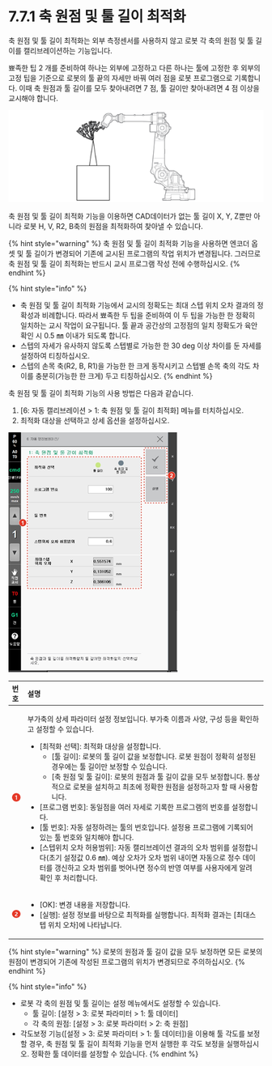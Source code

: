 # 7.7.1 축 원점 및 툴 길이 최적화

축 원점 및 툴 길이 최적화는 외부 측정센서를 사용하지 않고 로봇 각 축의 원점 및 툴 길이를 캘리브레이션하는 기능입니다.

뾰족한 팁 2 개를 준비하여 하나는 외부에 고정하고 다른 하나는 툴에 고정한 후 외부의 고정 팁을 기준으로 로봇의 툴 끝의 자세만 바꿔 여러 점을 로봇 프로그램으로 기록합니다. 이때 축 원점과 툴 길이를 모두 찾아내려면 7 점, 툴 길이만 찾아내려면 4 점 이상을 교시해야 합니다.

![&#xADF8;&#xB9BC; 68 &#xCD95; &#xC6D0;&#xC810; &#xBC0F; &#xD234; &#xAE38;&#xC774; &#xCD5C;&#xC801;&#xD654; &#xAE30;&#xB2A5; &#xAD50;&#xC2DC; &#xBC29;&#xBC95;](../../.gitbook/assets/image%20%28228%29.png)

축 원점 및 툴 길이 최적화 기능을 이용하면 CAD데이터가 없는 툴 길이 X, Y, Z뿐만 아니라 로봇 H, V, R2, B축의 원점을 최적화하여 찾아낼 수 있습니다.

{% hint style="warning" %}
축 원점 및 툴 길이 최적화 기능을 사용하면 엔코더 옵셋 및 툴 길이가 변경되어 기존에 교시된 프로그램의 작업 위치가 변경됩니다. 그러므로 축 원점 및 툴 길이 최적화는 반드시 교시 프로그램 작성 전에 수행하십시오.
{% endhint %}

{% hint style="info" %}
* 축 원점 및 툴 길이 최적화 기능에서 교시의 정확도는 최대 스텝 위치 오차 결과의 정확성과 비례합니다. 따라서 뾰족한 두 팁을 준비하여 이 두 팁을 가능한 한 정확히 일치하는 교시 작업이 요구됩니다. 툴 끝과 공간상의 고정점의 일치 정확도가 육안 확인 시 0.5 ㎜ 이내가 되도록 합니다.
* 스텝의 자세가 유사하지 않도록 스텝별로 가능한 한 30 deg 이상 차이를 둔 자세를 설정하여 티칭하십시오.
* 스텝의 손목 축\(R2, B, R1\)을 가능한 한 크게 동작시키고 스텝별 손목 축의 각도 차이를 충분히\(가능한 한 크게\) 두고 티칭하십시오.
{% endhint %}

축 원점 및 툴 길이 최적화 기능의 사용 방법은 다음과 같습니다.

1. \[6: 자동 캘리브레이션 &gt; 1: 축 원점 및 툴 길이 최적화\] 메뉴를 터치하십시오.
2. 최적화 대상을 선택하고 상세 옵션을 설정하십시오.

![](../../.gitbook/assets/image%20%28234%29.png)

<table>
  <thead>
    <tr>
      <th style="text-align:left">&#xBC88;&#xD638;</th>
      <th style="text-align:left">&#xC124;&#xBA85;</th>
    </tr>
  </thead>
  <tbody>
    <tr>
      <td style="text-align:left">
        <img src="../../.gitbook/assets/c1.png" alt/>
      </td>
      <td style="text-align:left">
        <p>&#xBD80;&#xAC00;&#xCD95;&#xC758; &#xC0C1;&#xC138; &#xD30C;&#xB77C;&#xBBF8;&#xD130;
          &#xC124;&#xC815; &#xC815;&#xBCF4;&#xC785;&#xB2C8;&#xB2E4;. &#xBD80;&#xAC00;&#xCD95;
          &#xC774;&#xB984;&#xACFC; &#xC0AC;&#xC591;, &#xAD6C;&#xC131; &#xB4F1;&#xC744;
          &#xD655;&#xC778;&#xD558;&#xACE0; &#xC124;&#xC815;&#xD560; &#xC218; &#xC788;&#xC2B5;&#xB2C8;&#xB2E4;.</p>
        <ul>
          <li>[&#xCD5C;&#xC801;&#xD654; &#xC120;&#xD0DD;]: &#xCD5C;&#xC801;&#xD654;
            &#xB300;&#xC0C1;&#xC744; &#xC124;&#xC815;&#xD569;&#xB2C8;&#xB2E4;.
            <ul>
              <li>[&#xD234; &#xAE38;&#xC774;]: &#xB85C;&#xBD07;&#xC758; &#xD234; &#xAE38;&#xC774;
                &#xAC12;&#xC744; &#xBCF4;&#xC815;&#xD569;&#xB2C8;&#xB2E4;. &#xB85C;&#xBD07;
                &#xC6D0;&#xC810;&#xC774; &#xC815;&#xD655;&#xD788; &#xC124;&#xC815;&#xB41C;
                &#xACBD;&#xC6B0;&#xC5D0;&#xB294; &#xD234; &#xAE38;&#xC774;&#xB9CC; &#xBCF4;&#xC815;&#xD560;
                &#xC218; &#xC788;&#xC2B5;&#xB2C8;&#xB2E4;.</li>
              <li>[&#xCD95; &#xC6D0;&#xC810; &#xBC0F; &#xD234; &#xAE38;&#xC774;]: &#xB85C;&#xBD07;&#xC758;
                &#xC6D0;&#xC810;&#xACFC; &#xD234; &#xAE38;&#xC774; &#xAC12;&#xC744; &#xBAA8;&#xB450;
                &#xBCF4;&#xC815;&#xD569;&#xB2C8;&#xB2E4;. &#xD1B5;&#xC0C1;&#xC801;&#xC73C;&#xB85C;
                &#xB85C;&#xBD07;&#xC744; &#xC124;&#xCE58;&#xD558;&#xACE0; &#xCD5C;&#xCD08;&#xC5D0;
                &#xC815;&#xD655;&#xD55C; &#xC6D0;&#xC810;&#xC744; &#xC124;&#xC815;&#xD558;&#xACE0;&#xC790;
                &#xD560; &#xB54C; &#xC0AC;&#xC6A9;&#xD569;&#xB2C8;&#xB2E4;.</li>
            </ul>
          </li>
          <li>[&#xD504;&#xB85C;&#xADF8;&#xB7A8; &#xBC88;&#xD638;]: &#xB3D9;&#xC77C;&#xC810;&#xC744;
            &#xC5EC;&#xB7EC; &#xC790;&#xC138;&#xB85C; &#xAE30;&#xB85D;&#xD55C; &#xD504;&#xB85C;&#xADF8;&#xB7A8;&#xC758;
            &#xBC88;&#xD638;&#xB97C; &#xC124;&#xC815;&#xD569;&#xB2C8;&#xB2E4;.</li>
          <li>[&#xD234; &#xBC88;&#xD638;]: &#xC790;&#xB3D9; &#xC124;&#xC815;&#xD558;&#xB824;&#xB294;
            &#xD234;&#xC758; &#xBC88;&#xD638;&#xC785;&#xB2C8;&#xB2E4;. &#xC124;&#xC815;&#xC6A9;
            &#xD504;&#xB85C;&#xADF8;&#xB7A8;&#xC5D0; &#xAE30;&#xB85D;&#xB418;&#xC5B4;
            &#xC788;&#xB294; &#xD234; &#xBC88;&#xD638;&#xC640; &#xC77C;&#xCE58;&#xD574;&#xC57C;
            &#xD569;&#xB2C8;&#xB2E4;.</li>
          <li>[&#xC2A4;&#xD15D;&#xC704;&#xCE58; &#xC624;&#xCC28; &#xD5C8;&#xC6A9;&#xBC94;&#xC704;]:
            &#xC790;&#xB3D9; &#xCE98;&#xB9AC;&#xBE0C;&#xB808;&#xC774;&#xC158; &#xACB0;&#xACFC;&#xC758;
            &#xC624;&#xCC28; &#xBC94;&#xC704;&#xB97C; &#xC124;&#xC815;&#xD569;&#xB2C8;&#xB2E4;(&#xCD08;&#xAE30;
            &#xC124;&#xC815;&#xAC12; 0.6 &#x339C;). &#xC608;&#xC0C1; &#xC624;&#xCC28;&#xAC00;
            &#xC624;&#xCC28; &#xBC94;&#xC704; &#xB0B4;&#xC774;&#xBA74; &#xC790;&#xB3D9;&#xC73C;&#xB85C;
            &#xC815;&#xC218; &#xB370;&#xC774;&#xD130;&#xB97C; &#xAC31;&#xC2E0;&#xD558;&#xACE0;
            &#xC624;&#xCC28; &#xBC94;&#xC704;&#xB97C; &#xBC97;&#xC5B4;&#xB098;&#xBA74;
            &#xC815;&#xC218;&#xC758; &#xBC18;&#xC601; &#xC5EC;&#xBD80;&#xB97C; &#xC0AC;&#xC6A9;&#xC790;&#xC5D0;&#xAC8C;
            &#xC54C;&#xB824; &#xD655;&#xC778; &#xD6C4; &#xCC98;&#xB9AC;&#xD569;&#xB2C8;&#xB2E4;.</li>
        </ul>
      </td>
    </tr>
    <tr>
      <td style="text-align:left">
        <img src="../../.gitbook/assets/c2.png" alt/>
      </td>
      <td style="text-align:left">
        <ul>
          <li>[OK]: &#xBCC0;&#xACBD; &#xB0B4;&#xC6A9;&#xC744; &#xC800;&#xC7A5;&#xD569;&#xB2C8;&#xB2E4;.</li>
          <li>[&#xC2E4;&#xD589;]: &#xC124;&#xC815; &#xC815;&#xBCF4;&#xB97C; &#xBC14;&#xD0D5;&#xC73C;&#xB85C;
            &#xCD5C;&#xC801;&#xD654;&#xB97C; &#xC2E4;&#xD589;&#xD569;&#xB2C8;&#xB2E4;.
            &#xCD5C;&#xC801;&#xD654; &#xACB0;&#xACFC;&#xB294; [&#xCD5C;&#xB300;&#xC2A4;&#xD15D;
            &#xC704;&#xCE58; &#xC624;&#xCC28;]&#xC5D0; &#xB098;&#xD0C0;&#xB0A9;&#xB2C8;&#xB2E4;.</li>
        </ul>
      </td>
    </tr>
  </tbody>
</table>

{% hint style="warning" %}
로봇의 원점과 툴 길이 값을 모두 보정하면 모든 로봇의 원점이 변경되어 기존에 작성된 프로그램의 위치가 변경되므로 주의하십시오.
{% endhint %}

{% hint style="info" %}
* 로봇 각 축의 원점 및 툴 길이는 설정 메뉴에서도 설정할 수 있습니다.
  * 툴 길이: \[설정 &gt; 3: 로봇 파라미터 &gt; 1: 툴 데이터\]
  * 각 축의 원점: \[설정 &gt; 3: 로봇 파라미터 &gt; 2: 축 원점\]
* 각도보정 기능\(\[설정 &gt; 3: 로봇 파라미터 &gt; 1: 툴 데이터\]\)을 이용해 툴 각도를 보정할 경우, 축 원점 및 툴 길이 최적화 기능을 먼저 실행한 후 각도 보정을 실행하십시오. 정확한 툴 데이터를 설정할 수 있습니다.
{% endhint %}


